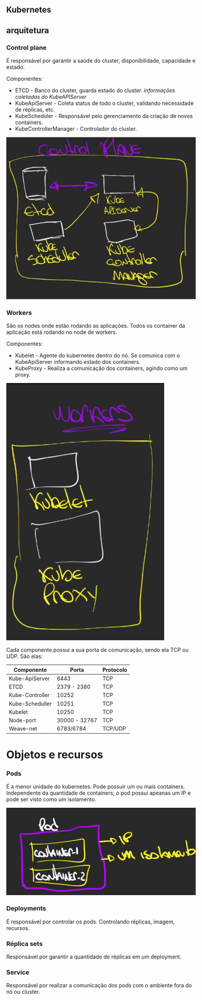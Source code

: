 ## Kubernetes

## arquitetura

### Control plane
É responsável por garantir a saúde do cluster, disponibilidade, capacidade e estado.

Componentes:
- ETCD - Banco do cluster, guarda estado do cluster. *informações coletadas do KubeAPIServer*
- KubeApiServer - Coleta status de todo o cluster, validando necessidade de réplicas, etc.
- KubeScheduler - Responsável pelo gerenciamento da criação de novos containers.
- KubeControllerManager - Controlador do cluster.

![exemplificação](image-3.png)

### Workers
São os nodes onde estão rodando as aplicações. Todos os container da aplicação está rodando no node de workers.

Componentes:
- Kubelet - Agente do kubernetes dentro do nó. Se comunica com o KubeApiServer informando estado dos containers.
- KubeProxy - Realiza a comunicação dos containers, agindo como um proxy.

![exemplificação](image-1.png)

Cada componente possui a sua porta de comunicação, sendo ela TCP ou UDP. São elas:

| Componente      | Porta         | Protocolo |
|-----------------|---------------|-----------|
| Kube-ApiServer  | 6443          | TCP       |
| ETCD            | 2379 - 2380   | TCP       |
| Kube-Controller | 10252         | TCP       |
| Kube-Scheduller | 10251         | TCP       |
| Kubelet         | 10250         | TCP       |
| Node-port       | 30000 - 32767 | TCP       |
| Weave-net       | 6783/6784     | TCP/UDP   |          



# Objetos e recursos

### Pods
É a menor unidade do kubernetes. Pode possuir um ou mais containers.
Independente da quantidade de containers, o pod possui apeanas um IP e pode ser visto como um isolamento. 

![alt text](image-2.png)


### Deployments
É responsável por controlar os pods. Controlando réplicas, imagem, recursos.


### Réplica sets
Responsável por garantir a quantidade de réplicas em um deployment. 

### Service
Responsável por realizar a comunicação dos pods com o ambiente fora do nó ou cluster.